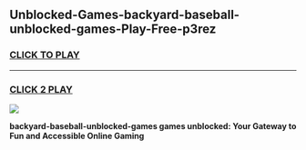 
## Unblocked-Games-backyard-baseball-unblocked-games-Play-Free-p3rez
<h3>
<a href="https://premium76.site?title=backyard-baseball-unblocked-games&ref=21A">CLICK TO PLAY</a></h3>
<hr>

<h3>
<a href="https://premium76.site?title=backyard-baseball-unblocked-games&ref=21A">CLICK 2 PLAY</a>
  
</h3>

<a href="https://premium76.site?title=backyard-baseball-unblocked-games&ref=21A"><img src="https://clearcache.store/games.png"></a>


**backyard-baseball-unblocked-games games unblocked: Your Gateway to Fun and Accessible Online Gaming**
